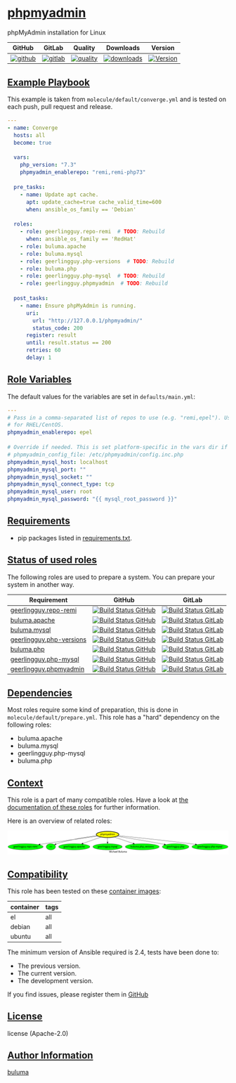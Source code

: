# [phpmyadmin](#phpmyadmin)

phpMyAdmin installation for Linux

|GitHub|GitLab|Quality|Downloads|Version|
|------|------|-------|---------|-------|
|[![github](https://github.com/buluma/ansible-role-phpmyadmin/workflows/Ansible%20Molecule/badge.svg)](https://github.com/buluma/ansible-role-phpmyadmin/actions)|[![gitlab](https://gitlab.com/buluma/ansible-role-phpmyadmin/badges/master/pipeline.svg)](https://gitlab.com/buluma/ansible-role-phpmyadmin)|[![quality](https://img.shields.io/ansible/quality/)](https://galaxy.ansible.com/buluma/phpmyadmin)|[![downloads](https://img.shields.io/ansible/role/d/)](https://galaxy.ansible.com/buluma/phpmyadmin)|[![Version](https://img.shields.io/github/release/buluma/ansible-role-phpmyadmin.svg)](https://github.com/buluma/ansible-role-phpmyadmin/releases/)|

## [Example Playbook](#example-playbook)

This example is taken from `molecule/default/converge.yml` and is tested on each push, pull request and release.
```yaml
---
- name: Converge
  hosts: all
  become: true

  vars:
    php_version: "7.3"
    phpmyadmin_enablerepo: "remi,remi-php73"

  pre_tasks:
    - name: Update apt cache.
      apt: update_cache=true cache_valid_time=600
      when: ansible_os_family == 'Debian'

  roles:
    - role: geerlingguy.repo-remi  # TODO: Rebuild
      when: ansible_os_family == 'RedHat'
    - role: buluma.apache
    - role: buluma.mysql
    - role: geerlingguy.php-versions  # TODO: Rebuild
    - role: buluma.php
    - role: geerlingguy.php-mysql  # TODO: Rebuild
    - role: geerlingguy.phpmyadmin  # TODO: Rebuild

  post_tasks:
    - name: Ensure phpMyAdmin is running.
      uri:
        url: "http://127.0.0.1/phpmyadmin/"
        status_code: 200
      register: result
      until: result.status == 200
      retries: 60
      delay: 1
```


## [Role Variables](#role-variables)

The default values for the variables are set in `defaults/main.yml`:
```yaml
---
# Pass in a comma-separated list of repos to use (e.g. "remi,epel"). Used only
# for RHEL/CentOS.
phpmyadmin_enablerepo: epel

# Override if needed. This is set platform-specific in the vars dir if not set.
# phpmyadmin_config_file: /etc/phpmyadmin/config.inc.php
phpmyadmin_mysql_host: localhost
phpmyadmin_mysql_port: ""
phpmyadmin_mysql_socket: ""
phpmyadmin_mysql_connect_type: tcp
phpmyadmin_mysql_user: root
phpmyadmin_mysql_password: "{{ mysql_root_password }}"
```

## [Requirements](#requirements)

- pip packages listed in [requirements.txt](https://github.com/buluma/ansible-role-phpmyadmin/blob/main/requirements.txt).

## [Status of used roles](#status-of-requirements)

The following roles are used to prepare a system. You can prepare your system in another way.

| Requirement | GitHub | GitLab |
|-------------|--------|--------|
|[geerlingguy.repo-remi](https://galaxy.ansible.com/buluma/geerlingguy.repo-remi)|[![Build Status GitHub](https://github.com/buluma/geerlingguy.repo-remi/workflows/Ansible%20Molecule/badge.svg)](https://github.com/buluma/geerlingguy.repo-remi/actions)|[![Build Status GitLab ](https://gitlab.com/buluma/geerlingguy.repo-remi/badges/master/pipeline.svg)](https://gitlab.com/buluma/geerlingguy.repo-remi)|
|[buluma.apache](https://galaxy.ansible.com/buluma/apache)|[![Build Status GitHub](https://github.com/buluma/ansible-role-apache/workflows/Ansible%20Molecule/badge.svg)](https://github.com/buluma/ansible-role-apache/actions)|[![Build Status GitLab ](https://gitlab.com/buluma/ansible-role-apache/badges/master/pipeline.svg)](https://gitlab.com/buluma/ansible-role-apache)|
|[buluma.mysql](https://galaxy.ansible.com/buluma/mysql)|[![Build Status GitHub](https://github.com/buluma/ansible-role-mysql/workflows/Ansible%20Molecule/badge.svg)](https://github.com/buluma/ansible-role-mysql/actions)|[![Build Status GitLab ](https://gitlab.com/buluma/ansible-role-mysql/badges/master/pipeline.svg)](https://gitlab.com/buluma/ansible-role-mysql)|
|[geerlingguy.php-versions](https://galaxy.ansible.com/buluma/geerlingguy.php-versions)|[![Build Status GitHub](https://github.com/buluma/geerlingguy.php-versions/workflows/Ansible%20Molecule/badge.svg)](https://github.com/buluma/geerlingguy.php-versions/actions)|[![Build Status GitLab ](https://gitlab.com/buluma/geerlingguy.php-versions/badges/master/pipeline.svg)](https://gitlab.com/buluma/geerlingguy.php-versions)|
|[buluma.php](https://galaxy.ansible.com/buluma/php)|[![Build Status GitHub](https://github.com/buluma/ansible-role-php/workflows/Ansible%20Molecule/badge.svg)](https://github.com/buluma/ansible-role-php/actions)|[![Build Status GitLab ](https://gitlab.com/buluma/ansible-role-php/badges/master/pipeline.svg)](https://gitlab.com/buluma/ansible-role-php)|
|[geerlingguy.php-mysql](https://galaxy.ansible.com/buluma/geerlingguy.php-mysql)|[![Build Status GitHub](https://github.com/buluma/geerlingguy.php-mysql/workflows/Ansible%20Molecule/badge.svg)](https://github.com/buluma/geerlingguy.php-mysql/actions)|[![Build Status GitLab ](https://gitlab.com/buluma/geerlingguy.php-mysql/badges/master/pipeline.svg)](https://gitlab.com/buluma/geerlingguy.php-mysql)|
|[geerlingguy.phpmyadmin](https://galaxy.ansible.com/buluma/geerlingguy.phpmyadmin)|[![Build Status GitHub](https://github.com/buluma/geerlingguy.phpmyadmin/workflows/Ansible%20Molecule/badge.svg)](https://github.com/buluma/geerlingguy.phpmyadmin/actions)|[![Build Status GitLab ](https://gitlab.com/buluma/geerlingguy.phpmyadmin/badges/master/pipeline.svg)](https://gitlab.com/buluma/geerlingguy.phpmyadmin)|

## [Dependencies](#dependencies)

Most roles require some kind of preparation, this is done in `molecule/default/prepare.yml`. This role has a "hard" dependency on the following roles:

- buluma.apache
- buluma.mysql
- geerlingguy.php-mysql
- buluma.php
## [Context](#context)

This role is a part of many compatible roles. Have a look at [the documentation of these roles](https://buluma.co.ke/) for further information.

Here is an overview of related roles:

![dependencies](https://raw.githubusercontent.com/buluma/ansible-role-phpmyadmin/png/requirements.png "Dependencies")

## [Compatibility](#compatibility)

This role has been tested on these [container images](https://hub.docker.com/u/buluma):

|container|tags|
|---------|----|
|el|all|
|debian|all|
|ubuntu|all|

The minimum version of Ansible required is 2.4, tests have been done to:

- The previous version.
- The current version.
- The development version.



If you find issues, please register them in [GitHub](https://github.com/buluma/ansible-role-phpmyadmin/issues)

## [License](#license)

license (Apache-2.0)

## [Author Information](#author-information)

[buluma](https://buluma.github.io/)

